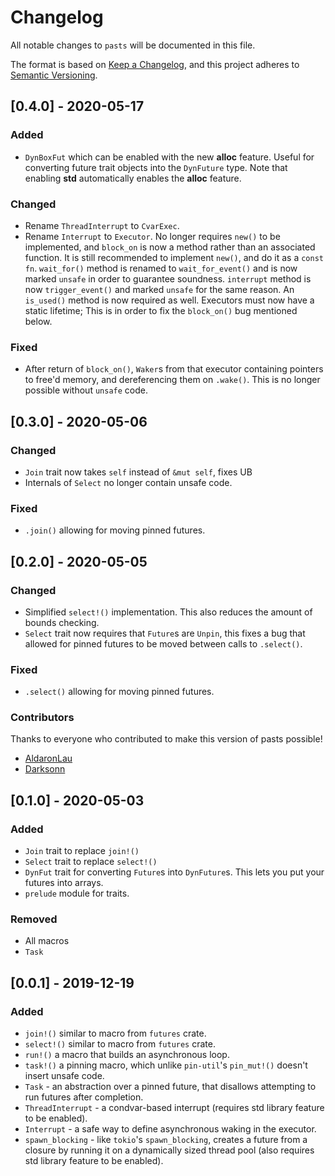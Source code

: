 # Changelog
All notable changes to `pasts` will be documented in this file.

The format is based on [Keep a Changelog](https://keepachangelog.com/en/1.0.0/),
and this project adheres to [Semantic Versioning](https://jeronlau.tk/semver/).

## [0.4.0] - 2020-05-17
### Added
- `DynBoxFut` which can be enabled with the new **alloc** feature.  Useful for
  converting future trait objects into the `DynFuture` type.  Note that enabling
  **std** automatically enables the **alloc** feature.

### Changed
- Rename `ThreadInterrupt` to `CvarExec`.
- Rename `Interrupt` to `Executor`.  No longer requires `new()` to be
  implemented, and `block_on` is now a method rather than an associated
  function.  It is still recommended to implement `new()`, and do it as a `const
  fn`.  `wait_for()` method is renamed to `wait_for_event()` and is now marked
  `unsafe` in order to guarantee soundness.  `interrupt` method is now
  `trigger_event()` and marked `unsafe` for the same reason.  An `is_used()`
  method is now required as well.  Executors must now have a static lifetime;
  This is in order to fix the `block_on()` bug mentioned below.

### Fixed
- After return of `block_on()`, `Waker`s from that executor containing pointers
  to free'd memory, and dereferencing them on `.wake()`.  This is no longer
  possible without `unsafe` code.

## [0.3.0] - 2020-05-06
### Changed
- `Join` trait now takes `self` instead of `&mut self`, fixes UB
- Internals of `Select` no longer contain unsafe code.

### Fixed
- `.join()` allowing for moving pinned futures.

## [0.2.0] - 2020-05-05
### Changed
- Simplified `select!()` implementation.  This also reduces the amount of bounds
  checking.
- `Select` trait now requires that `Future`s are `Unpin`, this fixes a bug that
  allowed for pinned futures to be moved between calls to `.select()`.

### Fixed
- `.select()` allowing for moving pinned futures.

### Contributors
Thanks to everyone who contributed to make this version of pasts possible!

- [AldaronLau](https://github.com/AldaronLau)
- [Darksonn](https://github.com/Darksonn)

## [0.1.0] - 2020-05-03
### Added
- `Join` trait to replace `join!()`
- `Select` trait to replace `select!()`
- `DynFut` trait for converting `Future`s into `DynFuture`s.  This lets you put
  your futures into arrays.
- `prelude` module for traits.

### Removed
- All macros
- `Task`

## [0.0.1] - 2019-12-19
### Added
- `join!()` similar to macro from `futures` crate.
- `select!()` similar to macro from `futures` crate.
- `run!()` a macro that builds an asynchronous loop.
- `task!()` a pinning macro, which unlike `pin-util`'s `pin_mut!()` doesn't
  insert unsafe code.
- `Task` - an abstraction over a pinned future, that disallows attempting to run
  futures after completion.
- `ThreadInterrupt` - a condvar-based interrupt (requires std library feature to
  be enabled).
- `Interrupt` - a safe way to define asynchronous waking in the executor.
- `spawn_blocking` - like `tokio`'s `spawn_blocking`, creates a future from a
  closure by running it on a dynamically sized thread pool (also requires std
  library feature to be enabled).
